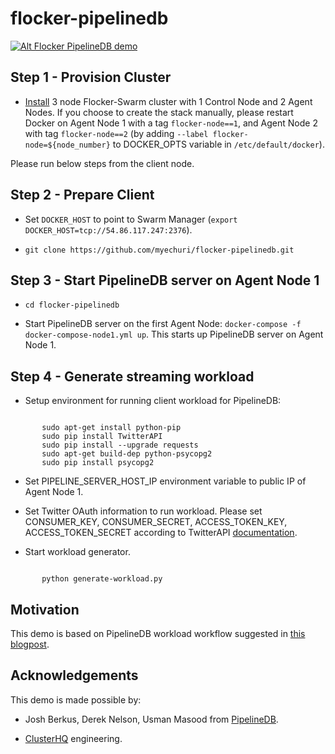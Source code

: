 # flocker-pipelinedb

[![Alt Flocker PipelineDB demo](http://img.youtube.com/vi/dYztp_c2eiQ/0.jpg)](http://www.youtube.com/watch?v=dYztp_c2eiQ "Flocker PipelineDB demo")

Step 1 - Provision Cluster
--------------------------

* [Install](https://docs.clusterhq.com/en/latest/docker-integration/cloudformation.html) 3 node Flocker-Swarm cluster with 1 Control Node and 2 Agent Nodes. If you choose to create the stack manually, please restart Docker on Agent Node 1 with a tag ``flocker-node==1``, and Agent Node 2 with tag ``flocker-node==2`` (by adding ``--label flocker-node=${node_number}`` to DOCKER_OPTS variable in ``/etc/default/docker``).

Please run below steps from the client node.

Step 2 - Prepare Client
-----------------------


* Set ``DOCKER_HOST`` to point to Swarm Manager (``export DOCKER_HOST=tcp://54.86.117.247:2376``).

* ``git clone https://github.com/myechuri/flocker-pipelinedb.git``

Step 3 - Start PipelineDB server on Agent Node 1
------------------------------------------------

* ``cd flocker-pipelinedb``

* Start PipelineDB server on the first Agent Node: ``docker-compose -f docker-compose-node1.yml up``. This starts up PipelineDB server on Agent Node 1.

Step 4 - Generate streaming workload
------------------------------------

* Setup environment for running client workload for PipelineDB:

<pre><code>
       sudo apt-get install python-pip
       sudo pip install TwitterAPI
       sudo pip install --upgrade requests
       sudo apt-get build-dep python-psycopg2
       sudo pip install psycopg2
</code></pre>

* Set PIPELINE_SERVER_HOST_IP environment variable to public IP of Agent Node 1.

* Set Twitter OAuth information to run workload. Please set CONSUMER_KEY, CONSUMER_SECRET, ACCESS_TOKEN_KEY, ACCESS_TOKEN_SECRET according to TwitterAPI [documentation](https://dev.twitter.com/oauth/overview/application-owner-access-tokens).

* Start workload generator.

<pre><code>
       python generate-workload.py
</code></pre>


Motivation
----------

This demo is based on PipelineDB workload workflow suggested in [this blogpost](http://www.databasesoup.com/2015/07/pipelinedb-streaming-postgres.html).

Acknowledgements
----------------

This demo is made possible by:

* Josh Berkus, Derek Nelson, Usman Masood from [PipelineDB](https://www.pipelinedb.com).

* [ClusterHQ](https://clusterhq.com) engineering.
